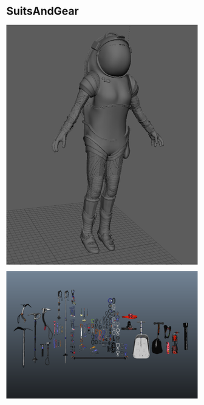# SuitsAndGear

![](https://github.com/MarsArtistsCommunity/SuitsAndGear/blob/master/astronaut_female_LERsuit_99993.png)

![](https://github.com/MarsArtistsCommunity/SuitsAndGear/blob/master/Screen%20Shot%202016-10-22%20at%2010.59.41%20PM.png)

